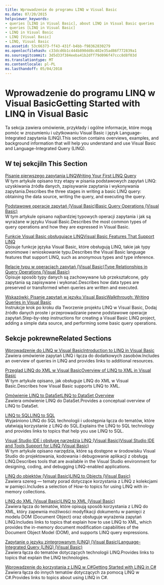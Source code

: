 ```yaml
---
title: Wprowadzenie do programu LINQ w Visual Basic
ms.date: 07/20/2015
helpviewer_keywords:
- queries [LINQ in Visual Basic], about LINQ in Visual Basic queries
- queries [LINQ in Visual Basic]
- LINQ in Visual Basic
- LINQ [Visual Basic]
- LINQ, Visual Basic
ms.assetid: 53c66373-ff43-431f-b4bb-f98362830279
ms.openlocfilehash: c33dcd6b1c444b890dd8c402e35ad86f772839a1
ms.sourcegitcommit: 3d5d33f384eeba41b2dff79d096f47ccc8d8f03d
ms.translationtype: MT
ms.contentlocale: pl-PL
ms.lasthandoff: 05/04/2018
---
```

# <a name="getting-started-with-linq-in-visual-basic"></a><span data-ttu-id="83847-102">Wprowadzenie do programu LINQ w Visual Basic</span><span class="sxs-lookup"><span data-stu-id="83847-102">Getting Started with LINQ in Visual Basic</span></span>
<span data-ttu-id="83847-103">Ta sekcja zawiera omówienie, przykłady i ogólne informacje, które mogą pomóc w zrozumieniu i użytkowaniu Visual Basic i język Language-Integrated zapytania (LINQ).</span><span class="sxs-lookup"><span data-stu-id="83847-103">This section contains overviews, examples, and background information that will help you understand and use Visual Basic and Language-Integrated Query (LINQ).</span></span>  
  
## <a name="in-this-section"></a><span data-ttu-id="83847-104">W tej sekcji</span><span class="sxs-lookup"><span data-stu-id="83847-104">In This Section</span></span>  
 [<span data-ttu-id="83847-105">Pisanie pierwszego zapytania LINQ</span><span class="sxs-lookup"><span data-stu-id="83847-105">Writing Your First LINQ Query</span></span>](../../../../visual-basic/programming-guide/concepts/linq/writing-your-first-linq-query.md)  
 <span data-ttu-id="83847-106">W tym artykule opisano trzy etapy w pisania podstawowych zapytań LINQ: uzyskiwania źródła danych, zapisywanie zapytania i wykonywania zapytania.</span><span class="sxs-lookup"><span data-stu-id="83847-106">Describes the three stages in writing a basic LINQ query: obtaining the data source, writing the query, and executing the query.</span></span>  
  
 [<span data-ttu-id="83847-107">Podstawowe operacje zapytań (Visual Basic)</span><span class="sxs-lookup"><span data-stu-id="83847-107">Basic Query Operations (Visual Basic)</span></span>](../../../../visual-basic/programming-guide/concepts/linq/basic-query-operations.md)  
 <span data-ttu-id="83847-108">W tym artykule opisano najbardziej typowych operacji zapytania i jak są wyrażane w języku Visual Basic.</span><span class="sxs-lookup"><span data-stu-id="83847-108">Describes the most common types of query operations and how they are expressed in Visual Basic.</span></span>  
  
 [<span data-ttu-id="83847-109">Funkcje Visual Basic obsługujące LINQ</span><span class="sxs-lookup"><span data-stu-id="83847-109">Visual Basic Features That Support LINQ</span></span>](../../../../visual-basic/programming-guide/concepts/linq/features-that-support-linq.md)  
 <span data-ttu-id="83847-110">Opisuje funkcje języka Visual Basic, które obsługują LINQ, takie jak typy anonimowe i wnioskowanie typu.</span><span class="sxs-lookup"><span data-stu-id="83847-110">Describes the Visual Basic language features that support LINQ, such as anonymous types and type inference.</span></span>  
  
 [<span data-ttu-id="83847-111">Relacje typu w operacjach zapytań (Visual Basic)</span><span class="sxs-lookup"><span data-stu-id="83847-111">Type Relationships in Query Operations (Visual Basic)</span></span>](../../../../visual-basic/programming-guide/concepts/linq/type-relationships-in-query-operations.md)  
 <span data-ttu-id="83847-112">Opisuje sposób typy danych są zachowywane lub przekształcone, gdy zapytania są zapisywane i wykonać.</span><span class="sxs-lookup"><span data-stu-id="83847-112">Describes how data types are preserved or transformed when queries are written and executed.</span></span>  
  
 [<span data-ttu-id="83847-113">Wskazówki: Pisanie zapytań w języku Visual Basic</span><span class="sxs-lookup"><span data-stu-id="83847-113">Walkthrough: Writing Queries in Visual Basic</span></span>](../../../../visual-basic/programming-guide/concepts/linq/walkthrough-writing-queries.md)  
 <span data-ttu-id="83847-114">Instrukcje krok po kroku dla Tworzenie projektu LINQ w Visual Basic, Dodaj źródło danych proste i przeprowadzanie pewne podstawowe operacje zapytań.</span><span class="sxs-lookup"><span data-stu-id="83847-114">Step-by-step instructions for creating a Visual Basic LINQ project, adding a simple data source, and performing some basic query operations.</span></span>  
  
## <a name="related-sections"></a><span data-ttu-id="83847-115">Sekcje pokrewne</span><span class="sxs-lookup"><span data-stu-id="83847-115">Related Sections</span></span>  
 [<span data-ttu-id="83847-116">Wprowadzenie do LINQ w Visual Basic</span><span class="sxs-lookup"><span data-stu-id="83847-116">Introduction to LINQ in Visual Basic</span></span>](../../../../visual-basic/programming-guide/language-features/linq/introduction-to-linq.md)  
 <span data-ttu-id="83847-117">Zawiera omówienie zapytań LINQ i łącza do dodatkowych zasobów.</span><span class="sxs-lookup"><span data-stu-id="83847-117">Includes an overview of queries in LINQ and provides links to additional resources.</span></span>  
  
 [<span data-ttu-id="83847-118">Przegląd LINQ do XML w Visual Basic</span><span class="sxs-lookup"><span data-stu-id="83847-118">Overview of LINQ to XML in Visual Basic</span></span>](../../../../visual-basic/programming-guide/language-features/xml/overview-of-linq-to-xml.md)  
 <span data-ttu-id="83847-119">W tym artykule opisano, jak obsługuje LINQ do XML w Visual Basic.</span><span class="sxs-lookup"><span data-stu-id="83847-119">Describes how Visual Basic supports LINQ to XML.</span></span>  
  
 [<span data-ttu-id="83847-120">Omówienie LINQ to DataSet</span><span class="sxs-lookup"><span data-stu-id="83847-120">LINQ to DataSet Overview</span></span>](../../../../framework/data/adonet/linq-to-dataset-overview.md)  
 <span data-ttu-id="83847-121">Zawiera omówienie LINQ do DataSet.</span><span class="sxs-lookup"><span data-stu-id="83847-121">Provides a conceptual overview of LINQ to DataSet.</span></span>  
  
 [<span data-ttu-id="83847-122">LINQ to SQL</span><span class="sxs-lookup"><span data-stu-id="83847-122">LINQ to SQL</span></span>](../../../../framework/data/adonet/sql/linq/index.md)  
 <span data-ttu-id="83847-123">Wyjaśniono LINQ do SQL technologii i udostępnia łącza do tematów, które ułatwiają korzystanie z LINQ do SQL.</span><span class="sxs-lookup"><span data-stu-id="83847-123">Explains the LINQ to SQL technology and provides links to topics that help you use LINQ to SQL.</span></span>  
  
 [<span data-ttu-id="83847-124">Visual Studio IDE i obsługę narzędzia LINQ (Visual Basic)</span><span class="sxs-lookup"><span data-stu-id="83847-124">Visual Studio IDE and Tools Support for LINQ (Visual Basic)</span></span>](../../../../visual-basic/programming-guide/concepts/linq/visual-studio-ide-and-tools-support-for-linq.md)  
 <span data-ttu-id="83847-125">W tym artykule opisano narzędzia, które są dostępne w środowisku Visual Studio do projektowania, kodowania i debugowanie aplikacji z obsługą LINQ.</span><span class="sxs-lookup"><span data-stu-id="83847-125">Describes tools that are available in the Visual Studio environment for designing, coding, and debugging LINQ-enabled applications.</span></span>  
  
 [<span data-ttu-id="83847-126">LINQ do obiektów (Visual Basic)</span><span class="sxs-lookup"><span data-stu-id="83847-126">LINQ to Objects (Visual Basic)</span></span>](../../../../visual-basic/programming-guide/concepts/linq/linq-to-objects.md)  
 <span data-ttu-id="83847-127">Zawiera szereg — tematy porad dotyczące korzystania z LINQ z kolekcjami w pamięci.</span><span class="sxs-lookup"><span data-stu-id="83847-127">Includes a selection of How-to topics for using LINQ with in-memory collections.</span></span>  
  
 [<span data-ttu-id="83847-128">LINQ do XML (Visual Basic)</span><span class="sxs-lookup"><span data-stu-id="83847-128">LINQ to XML (Visual Basic)</span></span>](../../../../visual-basic/programming-guide/concepts/linq/linq-to-xml.md)  
 <span data-ttu-id="83847-129">Zawiera łącza do tematów, które opisują sposób korzystania z LINQ do XML, który zapewnia możliwości modyfikacji dokumentu w pamięci z modelu DOM (Document Object) oraz obsługuje wyrażenia zapytań LINQ.</span><span class="sxs-lookup"><span data-stu-id="83847-129">Includes links to topics that explain how to use LINQ to XML, which provides the in-memory document modification capabilities of the Document Object Model (DOM), and supports LINQ query expressions.</span></span>  
  
 [<span data-ttu-id="83847-130">Zapytanie o języku zintegrowanym (LINQ) (Visual Basic)</span><span class="sxs-lookup"><span data-stu-id="83847-130">Language-Integrated Query (LINQ) (Visual Basic)</span></span>](../../../../visual-basic/programming-guide/concepts/linq/index.md)  
 <span data-ttu-id="83847-131">Zawiera łącza do tematów dotyczących technologii LINQ.</span><span class="sxs-lookup"><span data-stu-id="83847-131">Provides links to topics that explain the LINQ technologies.</span></span>  
  
 [<span data-ttu-id="83847-132">Wprowadzenie do korzystania z LINQ w C#</span><span class="sxs-lookup"><span data-stu-id="83847-132">Getting Started with LINQ in C#</span></span>](../../../../csharp/programming-guide/concepts/linq/getting-started-with-linq.md)  
 <span data-ttu-id="83847-133">Zawiera łącza do innych tematów dotyczących za pomocą LINQ w C#.</span><span class="sxs-lookup"><span data-stu-id="83847-133">Provides links to topics about using LINQ in C#.</span></span>
